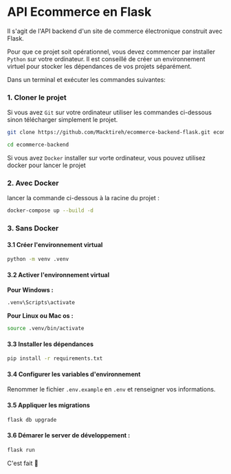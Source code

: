 # API Ecommerce en Flask

Il s'agit de l'API backend d'un site de commerce électronique construit avec Flask.

Pour que ce projet soit opérationnel, vous devez commencer par installer `Python` sur votre ordinateur. Il est conseillé de créer un environnement virtuel pour stocker les dépendances de vos projets séparément.

Dans un terminal et exécuter les commandes suivantes:

### 1. Cloner le projet

Si vous avez `Git` sur votre ordinateur utiliser les commandes ci-dessous sinon télécharger simplement le projet.

```bash
git clone https://github.com/Macktireh/ecommerce-backend-flask.git ecommerce-backend
```

```bash
cd ecommerce-backend
```

Si vous avez `Docker` installer sur vorte ordinateur, vous pouvez utilisez docker pour lancer le projet

### 2. Avec Docker

lancer la commande ci-dessous à la racine du projet :

```bash
docker-compose up --build -d
```

### 3. Sans Docker

#### 3.1 Créer l'environnement virtual

```bash
python -m venv .venv
```
#### 3.2 Activer l'environnement virtual

****Pour Windows :****

```bash
.venv\Scripts\activate
```

****Pour Linux ou Mac os :****

```bash
source .venv/bin/activate
```

#### 3.3 Installer les dépendances

```bash
pip install -r requirements.txt
```

#### 3.4 Configurer les variables d'environnement

Renommer le fichier `.env.example` en `.env` et renseigner vos informations. 

#### 3.5 Appliquer les migrations

```bash
flask db upgrade
```

#### 3.6 Démarer le server de développement :

```bash
flask run
```

C'est fait 🚀
